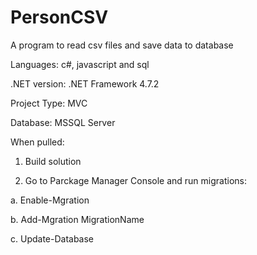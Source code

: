 # PersonCSV
A program to read csv files and save data to database

Languages: c#, javascript and sql

.NET version: .NET Framework 4.7.2

Project Type: MVC

Database: MSSQL Server

When pulled:
1.  Build solution

2. Go to Parckage Manager Console and run migrations:

  a. Enable-Mgration
  
  b. Add-Mgration MigrationName
  
  c. Update-Database
